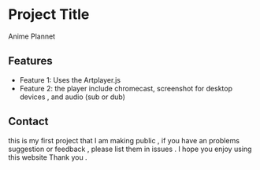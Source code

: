 # Project Title
Anime Plannet 

## Features

- Feature 1: Uses the Artplayer.js 
- Feature 2: the player include chromecast,  screenshot for desktop devices , and audio (sub or dub)


## Contact
this is my first project that I am making public , if you have an problems suggestion or feedback , please list them in issues . I hope you enjoy using this website 
Thank you .
